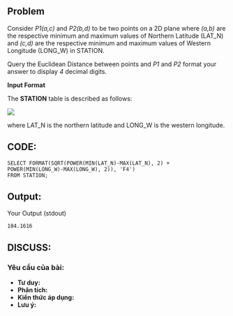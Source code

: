 ## Problem

Consider _P1(a,c)_ and _P2(b,d)_ to be two points on a 2D plane where _(a,b)_ are the respective minimum and maximum values of Northern Latitude (LAT_N) and _(c,d)_ are the respective minimum and maximum values of Western Longitude (LONG_W) in STATION.

Query the Euclidean Distance between points  and _P1_ and _P2_ format your answer to display _4_ decimal digits.

**Input Format**

The **STATION** table is described as follows:

![](https://s3.amazonaws.com/hr-challenge-images/9336/1449345840-5f0a551030-Station.jpg)

where LAT_N is the northern latitude and LONG_W is the western longitude.

## CODE:

    SELECT FORMAT(SQRT(POWER(MIN(LAT_N)-MAX(LAT_N), 2) + POWER(MIN(LONG_W)-MAX(LONG_W), 2)), 'F4') 
    FROM STATION;
    
## Output:
Your Output (stdout)

    184.1616    

## DISCUSS:
### Yêu cầu của bài: 
- **Tư duy:** 
- **Phân tích:**
- **Kiến thức áp dụng:**
- **Lưu ý:**



